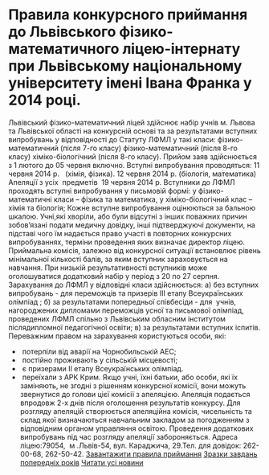 
# Правила конкурсного приймання до Львівського фізико-математичного ліцею-інтернату при Львівському національному університету  імені Івана Франка у 2014 році.
Львівський фізико-математичний ліцей здійснює набір учнів м. Львова та Львівської області на конкурсній основі та за результатами вступних випробувань у відповідності до Статуту ЛФМЛ у такі класи:
фізико-математичний (після 7-го класу)
фізико-математичний (після 8-го класу)
хіміко-біологічний (після 8-го класу).
Прийом заяв здійснюється з 1 лютого до 05 червня включно.
Вступні випробування проводяться:
11 червня 2014 р.   (хімія, фізика).
12 червня 2014 р. (біологія, математика)
Апеляції з усіх  предметів  19 червня 2014 р.
Вступники до ЛФМЛ проходять вступні випробування у письмовій формі:
у фізико-математичні класи – фізика та математика,
у хіміко-біологічний клас – хімія та біологія;
Кожне вступне випробування оцінюються за бальною шкалою.
Учні,які хворіли, або були відсутні з інших поважних причин зобов’язані подати медичну довідку, інші підтверджуючі документи, на підставі чого їм надається право участі в повторних конкурсних випробуваннях, терміни проведення яких визначає директор ліцею.
Приймальна комісія, залежно від конкурсної ситуації встановлює рівень мінімальної кількості балів, за яким вступник зараховується на навчання. При низькій результативності вступників може оголошуватися додатковий набір у період з 20 по 27 серпня.
Зарахування до ЛФМЛ у відповідні класи здійснюється:
а) без вступних випробувань - для переможців та призерів ІІІ етапу Всеукраїнських олімпіад ;
б) за результатами попередньої співбесіди - для  учнів, нагороджених дипломами переможців усної та письмової олімпіад, проведених ЛФМЛ спільно з Львівським обласним інститутом післядипломної педагогічної освіти;
в) за результатами вступних іспитів.
Переважним правом на зарахування користуються особи, які:
-  потерпіли від аварії на Чорнобильській АЕС;
-  постійно проживають у сільській місцевості;
-  є призерами ІІ етапу Всеукраїнських олімпіад.
-  переїхали з АРК Крим.
Якщо учні, їхні батьки, або особи, які їх заміняють, не згодні з рішенням конкурсної комісії, вони можуть звернутися до голови цієї комісії з апеляцією. Апеляція подається впродовж 2-х днів після оголошення результатів конкурсу. Для розгляду апеляцій створюється апеляційна комісія, чисельність та склад якої визначаються навчальним закладом за погодженням з відповідним органом управляння освітою. Проведення додаткових випробувань під час розгляду апеляції забороняється.
Адреса ліцею:79054,  м .Львів-54, вул. Караджича, 29.Тел. для довідок: 262-00-68, 262-50-42.
[Завантажити правила приймання](/files/правила-вступу-до-ліцею-у-2014-році/ПРАВИЛА-ПРИЙМАННЯ.doc)
[Зразки завдань попередніх років](/вступ-до-ліцею.aspx#Вступні)
[Читати усі новини](/news)
       